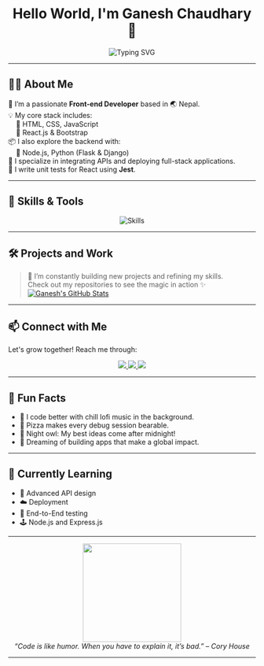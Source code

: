 <!-- README.md -->

<h1 align="center">Hello World, I'm Ganesh Chaudhary 👋</h1>
<p align="center">
  <img src="https://readme-typing-svg.herokuapp.com?font=Fira+Code&size=22&duration=3000&pause=1000&center=true&width=500&lines=Front-end+Developer;React+Enthusiast;API+Integrator;Learning+Never+Stops" alt="Typing SVG" />
</p>

---

## 🧑‍💻 About Me

🎯 I’m a passionate **Front-end Developer** based in 🌏 Nepal.  
💡 My core stack includes:  
&nbsp;&nbsp;&nbsp;&nbsp;🔹 HTML, CSS, JavaScript  
&nbsp;&nbsp;&nbsp;&nbsp;🔹 React.js & Bootstrap  
📦 I also explore the backend with:  
&nbsp;&nbsp;&nbsp;&nbsp;🔸 Node.js, Python (Flask & Django)  
🔗 I specialize in integrating APIs and deploying full-stack applications.  
🧪 I write unit tests for React using **Jest**.

---

## 🚀 Skills & Tools

<p align="center">
  <img src="https://skillicons.dev/icons?i=html,css,js,react,bootstrap,nodejs,python,django,flask,jest,git,github,vscode" alt="Skills" />
</p>

---

## 🛠️ Projects and Work

> 📌 I’m constantly building new projects and refining my skills.  
Check out my repositories to see the magic in action ✨  
[![Ganesh's GitHub Stats](https://github-readme-stats.vercel.app/api?username=ganesh-786&show_icons=true&theme=radical)](https://github.com/ganesh-786)
---

## 📫 Connect with Me

Let's grow together! Reach me through:

<p align="center">
  <a href="https://www.linkedin.com/in/ganesh-chaudhary-684843269?utm_source=share&utm_campaign=share_via&utm_content=profile&utm_medium=android_app/" target="_blank">
    <img src="https://img.shields.io/badge/LinkedIn-blue?style=for-the-badge&logo=linkedin&logoColor=white" />
  </a>
  <a href="mailto:ganesh98245.np@gmail.com">
    <img src="https://img.shields.io/badge/Gmail-D14836?style=for-the-badge&logo=gmail&logoColor=white" />
  </a>
  <a href="https://github.com/ganesh-786" target="_blank">
    <img src="https://img.shields.io/badge/GitHub-100000?style=for-the-badge&logo=github&logoColor=white" />
  </a>
</p>

---

## 🎉 Fun Facts

- 🎸 I code better with chill lofi music in the background.
- 🍕 Pizza makes every debug session bearable.
- 🌌 Night owl: My best ideas come after midnight!
- 🚀 Dreaming of building apps that make a global impact.

---

## 🧠 Currently Learning

- 🔄 Advanced API design
- ☁️ Deployment
- 🧪 End-to-End testing
- 🕹️ Node.js and Express.js

---

<p align="center">
  <img src="https://media.giphy.com/media/L8K62iTDkzGX6/giphy.gif" width="200"/>
  <br>
  <i>“Code is like humor. When you have to explain it, it’s bad.” – Cory House</i>
</p>

---
